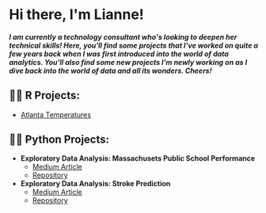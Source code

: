 <h1>Hi there, I'm Lianne! 

<h5>I am currently a technology consultant who's looking to deepen her technical skills! Here, you'll find some projects that I've worked on quite a few years back when I was first introduced into the world of data analytics. You'll also find some new projects I'm newly working on as I dive back into the world of data and all its wonders. Cheers!

<h2>👨‍💻 R Projects:</h2>

- [Atlanta Temperatures](https://github.com/liannekc/AtlantaSummers_R)
  


<h2>👨‍💻 Python Projects:</h2>

- <b>Exploratory Data Analysis: Massachusets Public School Performance</b>
  - [Medium Article](https://medium.com/@bridge2/student-performance-across-massachusetts-public-schools-5ae34e11d06f)
  - [Repository](https://github.com/liannekc/PythonEDA_PublicSchools)
- <b>Exploratory Data Analysis: Stroke Prediction</b>
  - [Medium Article](https://medium.com/@bridge2/what-factors-cause-strokes-f25a6017cd09)
  - [Repository](https://github.com/liannekc/PythonEDA_StrokePrediction)
    
